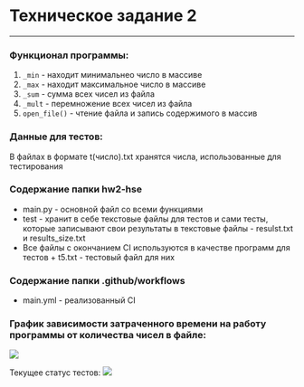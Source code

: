 # Техническое задание 2 
<hr>


###     Функционал программы:
1. `_min` - находит минимальнео число в массиве
2. `_max` - находит максимальное число в массиве
3. `_sum` - сумма всех чисел из файла
4. `_mult` - перемножение всех чисел из файла
5. `open_file()` - чтение файла и запись содержимого в массив

### Данные для тестов:
В файлах в формате t(число).txt хранятся числа, использованные для тестирования
### Содержание папки hw2-hse
- main.py - основной файл со всеми функциями 
- test - хранит в себе текстовые файлы для тестов и сами тесты, которые записывают свои результаты в текстовые файлы - resulst.txt и results_size.txt
- Все файлы с окончанием CI используются в качестве программ для тестов + t5.txt - тестовый файл для них

### Содержание папки .github/workflows
- main.yml - реализованный CI 


### График зависимости затраченного времени на работу программы от количества чисел в файле:

![](https://github.com/DamirKhh/hse-tz2-2022/blob/master/График.png)


Текущее статус тестов: 
![](https://github.com/DamirKhh/hse-tz2-2022/actions/workflows/main.yml/badge.svg?branch=master)

